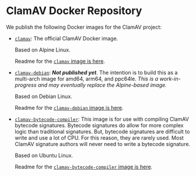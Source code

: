 # ClamAV Docker Repository

We publish the following Docker images for the ClamAV project:

* [`clamav`](https://hub.docker.com/r/clamav/clamav/tags): The official ClamAV Docker image.

  Based on Alpine Linux.

  Readme for the [`clamav` image is here](./clamav/README-alpine.md).

* [`clamav-debian`](https://hub.docker.com/r/clamav/clamav-debian/tags): ***Not published yet***. The intention is to build this as a multi-arch image for amd64, arm64, and ppc64le. *This is a work-in-progress and may eventually replace the Alpine-based image.*

  Based on Debian Linux.

  Readme for the [`clamav-debian` image is here](./clamav/README-debian.md).

* [`clamav-bytecode-compiler`](https://hub.docker.com/r/clamav/clambc-compiler/tags): This image is for use with compiling ClamAV bytecode signatures. Bytecode signatures do allow for more complex logic than traditional signatures. But, bytecode signatures are difficult to write and use a lot of CPU. For this reason, they are rarely used. Most ClamAV signature authors will never need to write a bytecode signature.

  Based on Ubuntu Linux.

  Readme for the [`clamav-bytecode-compiler` image is here](./clamav-bytecode-compiler/README.md).
